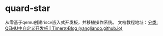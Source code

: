 # quard-star
从零基于qemu创建riscv嵌入式开发板，并移植操作系统。
文档教程地址：[分类: QEMU中自定义开发板 | TimerのBlog (yanglianoo.github.io)](https://yanglianoo.github.io/categories/QEMU中自定义开发板/)